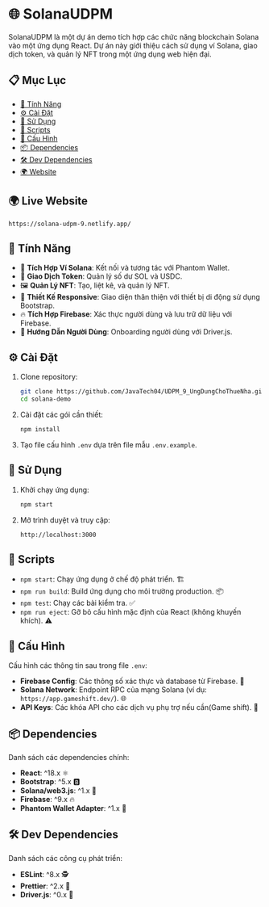 # 🌐 SolanaUDPM

SolanaUDPM là một dự án demo tích hợp các chức năng blockchain Solana vào một ứng dụng React. Dự án này giới thiệu cách sử dụng ví Solana, giao dịch token, và quản lý NFT trong một ứng dụng web hiện đại.

## 📋 Mục Lục

- [🌟 Tính Năng](#tính-năng)
- [⚙️ Cài Đặt](#cài-đặt)
- [🚀 Sử Dụng](#sử-dụng)
- [📜 Scripts](#scripts)
- [🔧 Cấu Hình](#cấu-hình)
- [📦 Dependencies](#dependencies)
- [🛠️ Dev Dependencies](#dev-dependencies)
- [🌍 Website](#live-website)

## 🌍 Live Website

```
https://solana-udpm-9.netlify.app/
```

## 🌟 Tính Năng

- 💼 **Tích Hợp Ví Solana**: Kết nối và tương tác với Phantom Wallet.
- 💱 **Giao Dịch Token**: Quản lý số dư SOL và USDC.
- 🖼️ **Quản Lý NFT**: Tạo, liệt kê, và quản lý NFT.
- 📱 **Thiết Kế Responsive**: Giao diện thân thiện với thiết bị di động sử dụng Bootstrap.
- 🔥 **Tích Hợp Firebase**: Xác thực người dùng và lưu trữ dữ liệu với Firebase.
- 🧭 **Hướng Dẫn Người Dùng**: Onboarding người dùng với Driver.js.

## ⚙️ Cài Đặt

1. Clone repository:
   ```sh
   git clone https://github.com/JavaTech04/UDPM_9_UngDungChoThueNha.git
   cd solana-demo
   ```

2. Cài đặt các gói cần thiết:
   ```sh
   npm install
   ```

3. Tạo file cấu hình `.env` dựa trên file mẫu `.env.example`.

## 🚀 Sử Dụng

1. Khởi chạy ứng dụng:
   ```sh
   npm start
   ```

2. Mở trình duyệt và truy cập:
   ```
   http://localhost:3000
   ```

## 📜 Scripts

- `npm start`: Chạy ứng dụng ở chế độ phát triển. 🏗️
- `npm run build`: Build ứng dụng cho môi trường production. 📦
- `npm test`: Chạy các bài kiểm tra. ✅
- `npm run eject`: Gỡ bỏ cấu hình mặc định của React (không khuyến khích). ⚠️

## 🔧 Cấu Hình

Cấu hình các thông tin sau trong file `.env`:

- **Firebase Config**: Các thông số xác thực và database từ Firebase. 🔐
- **Solana Network**: Endpoint RPC của mạng Solana (ví dụ: `https://app.gameshift.dev/`). 🌐
- **API Keys**: Các khóa API cho các dịch vụ phụ trợ nếu cần(Game shift). 🔑

## 📦 Dependencies

Danh sách các dependencies chính:

- **React**: ^18.x ⚛️
- **Bootstrap**: ^5.x 🅱️
- **Solana/web3.js**: ^1.x 💎
- **Firebase**: ^9.x 🔥
- **Phantom Wallet Adapter**: ^1.x 👻

## 🛠️ Dev Dependencies

Danh sách các công cụ phát triển:

- **ESLint**: ^8.x 🕵️
- **Prettier**: ^2.x 💅
- **Driver.js**: ^0.x 🚦